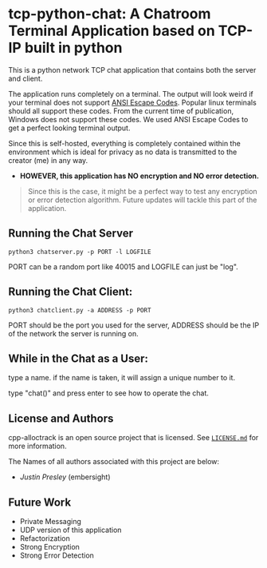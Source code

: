 # tcp-python-chat: A Chatroom Terminal Application based on TCP-IP built in python

This is a python network TCP chat application that contains both the server and client.

The application runs completely on a terminal. The output will look weird if your terminal does not support [ANSI Escape Codes](https://en.wikipedia.org/wiki/ANSI_escape_code). Popular linux terminals should all support these codes. From the current time of publication, Windows does not support these codes. We used ANSI Escape Codes to get a perfect looking terminal output.

Since this is self-hosted, everything is completely contained within the environment which is ideal for privacy as no data is transmitted to the creator (me) in any way.

* **HOWEVER, this application has NO encryption and NO error detection.**

> Since this is the case, it might be a perfect way to test any encryption or error detection algorithm. Future updates will tackle this part of the application.

## Running the Chat Server

```
python3 chatserver.py -p PORT -l LOGFILE
```

  PORT can be a random port like 40015 and LOGFILE can just be "log".


## Running the Chat Client:

```
python3 chatclient.py -a ADDRESS -p PORT
```

  PORT should be the port you used for the server, ADDRESS should be the IP of the network the server is running on.


## While in the Chat as a User:
type a name. if the name is taken, it will assign a unique number to it.

type "chat()" and press enter to see how to operate the chat.

## License and Authors

cpp-alloctrack is an open source project that is licensed. See [`LICENSE.md`](LICENSE.md) for more information.

The Names of all authors associated with this project are below:

  * *Justin Presley* (embersight)


## Future Work
* Private Messaging
* UDP version of this application
* Refactorization
* Strong Encryption
* Strong Error Detection
